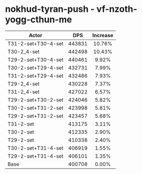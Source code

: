 # nokhud-tyran-push - vf-nzoth-yogg-cthun-me
| Actor | DPS | Increase |
|---|:---:|:---:|
|T31-2-set+T30-4-set|443831|10.76%|
|T30-2_4-set|442498|10.43%|
|T29-2-set+T30-4-set|440461|9.92%|
|T30-2-set+T29-4-set|432731|7.99%|
|T31-2-set+T29-4-set|432486|7.93%|
|T29-2_4-set|430228|7.37%|
|T31-2_4-set|427022|6.57%|
|T29-2-set+T30-2-set|424046|5.82%|
|T30-2-set+T31-2-set|423998|5.81%|
|T29-2-set+T31-2-set|423457|5.68%|
|T31-2-set|413175|3.11%|
|T30-2-set|412335|2.90%|
|T29-2-set|410338|2.40%|
|T30-2-set+T31-4-set|406919|1.55%|
|T29-2-set+T31-4-set|406101|1.35%|
|Base|400708|0.00%|
